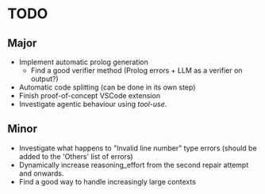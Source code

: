 # TODO

## Major

* Implement automatic prolog generation
  * Find a good verifier method (Prolog errors + LLM as a verifier on output?)
* Automatic code splitting (can be done in its own step)
* Finish proof-of-concept VSCode extension
* Investigate agentic behaviour using *tool-use*.

## Minor

* Investigate what happens to "Invalid line number" type errors (should be added to the 'Others' list of errors)
* Dynamically increase reasoning_effort from the second repair attempt and onwards.
* Find a good way to handle increasingly large contexts
